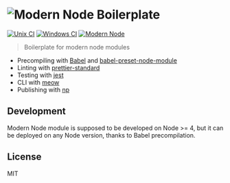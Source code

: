 # ![Modern Node Boilerplate](http://i.imgur.com/PqQAqwO.png)

[![Unix CI](https://img.shields.io/travis/sheerun/modern-node/master.svg)](https://travis-ci.org/sheerun/modern-node)
[![Windows CI](https://img.shields.io/appveyor/ci/sheerun/modern-node/master.svg)](https://ci.appveyor.com/project/sheerun/modern-node)
[![Modern Node](https://img.shields.io/badge/modern-node-9BB48F.svg)](https://github.com/sheerun/modern-node)

> Boilerplate for modern node modules

- Precompiling with [Babel](https://babeljs.io/) and [babel-preset-node-module](https://www.npmjs.com/package/babel-preset-node-module)
- Linting with [prettier-standard](https://github.com/sheerun/prettier-standard)
- Testing with [jest](https://facebook.github.io/jest/)
- CLI with [meow](https://github.com/sindresorhus/meow)
- Publishing with [np](https://github.com/sindresorhus/np)

## Development

Modern Node module is supposed to be developed on Node >= 4, but it can be deployed on any Node version, thanks to Babel precompilation.

## License

MIT
